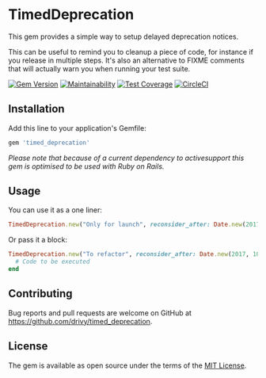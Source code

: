 # TimedDeprecation

This gem provides a simple way to setup delayed deprecation notices.

This can be useful to remind you to cleanup a piece of code, for instance
if you release in multiple steps. It's also an alternative to FIXME comments that
will actually warn you when running your test suite.

[![Gem Version](https://badge.fury.io/rb/timed_deprecations.svg)](https://badge.fury.io/rb/timed_deprecations)
[![Maintainability](https://api.codeclimate.com/v1/badges/11ac0d19ca8ce0e6fc0b/maintainability)](https://codeclimate.com/github/drivy/timed_deprecation/maintainability)
[![Test Coverage](https://api.codeclimate.com/v1/badges/11ac0d19ca8ce0e6fc0b/test_coverage)](https://codeclimate.com/github/drivy/timed_deprecation/test_coverage)
[![CircleCI](https://circleci.com/gh/drivy/timed_deprecation.svg?style=svg)](https://circleci.com/gh/drivy/timed_deprecation)

## Installation

Add this line to your application's Gemfile:

```ruby
gem 'timed_deprecation'
```

_Please note that because of a current dependency to activesupport this gem is
optimised to be used with Ruby on Rails._

## Usage

You can use it as a one liner:

```ruby
TimedDeprecation.new("Only for launch", reconsider_after: Date.new(2017, 10, 1), owner: "Alice")
```

Or pass it a block:

```ruby
TimedDeprecation.new("To refactor", reconsider_after: Date.new(2017, 10, 1), owner: "Bob") do
  # Code to be executed
end
```

## Contributing

Bug reports and pull requests are welcome on GitHub at https://github.com/drivy/timed_deprecation.

## License

The gem is available as open source under the terms of the [MIT License](https://opensource.org/licenses/MIT).
